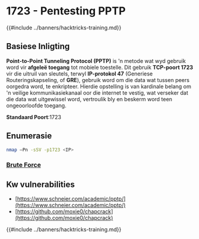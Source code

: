 # 1723 - Pentesting PPTP

{{#include ../banners/hacktricks-training.md}}

## Basiese Inligting

**Point-to-Point Tunneling Protocol (PPTP)** is 'n metode wat wyd gebruik word vir **afgeleë toegang** tot mobiele toestelle. Dit gebruik **TCP-poort 1723** vir die uitruil van sleutels, terwyl **IP-protokol 47** (Generiese Routeringskapseling, of **GRE**), gebruik word om die data wat tussen peers oorgedra word, te enkripteer. Hierdie opstelling is van kardinale belang om 'n veilige kommunikasiekanaal oor die internet te vestig, wat verseker dat die data wat uitgewissel word, vertroulik bly en beskerm word teen ongeoorloofde toegang.

**Standaard Poort**:1723

## Enumerasie
```bash
nmap –Pn -sSV -p1723 <IP>
```
### [Brute Force](../generic-hacking/brute-force.md#pptp)

## Kw vulnerabilities

- [https://www.schneier.com/academic/pptp/](https://www.schneier.com/academic/pptp/)
- [https://github.com/moxie0/chapcrack](https://github.com/moxie0/chapcrack)

{{#include ../banners/hacktricks-training.md}}
